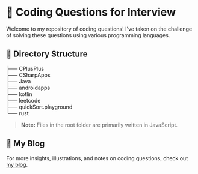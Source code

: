 # 🚀 Coding Questions for Interview

Welcome to my repository of coding questions! I've taken on the challenge of solving these questions using various programming languages.

## 📂 Directory Structure

├── CPlusPlus  
├── CSharpApps  
├── Java  
├── androidapps  
├── kotlin  
├── leetcode  
├── quickSort.playground  
└── rust  


> **Note:** Files in the root folder are primarily written in JavaScript.

## 📝 My Blog

For more insights, illustrations, and notes on coding questions, check out [my blog](https://theleetcode.blogspot.com/).
